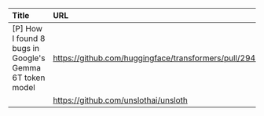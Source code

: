 | Title                                                   | URL                                                    |   Score | Date                |
|:--------------------------------------------------------|:-------------------------------------------------------|--------:|:--------------------|
| [P] How I found 8 bugs in Google's Gemma 6T token model | https://github.com/huggingface/transformers/pull/29402 |     441 | 2024-03-19 17:23:23 |
|                                                         | https://github.com/unslothai/unsloth                   |         |                     |